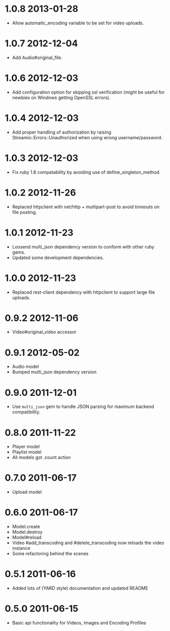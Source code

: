 # 1.0.8 2013-01-28

* Allow automatic_encoding variable to be set for video uploads.

# 1.0.7 2012-12-04

* Add Audio#original_file.

# 1.0.6 2012-12-03

* Add configuration option for skipping ssl verification (might be useful for newbies on Windows getting OpenSSL errors).

# 1.0.4 2012-12-03

* Add proper handling of authorization by raising Streamio::Errors::Unauthorized when using wrong username/password.

# 1.0.3 2012-12-03

* Fix ruby 1.8 compatability by avoiding use of define_singleton_method.

# 1.0.2 2012-11-26

* Replaced httpclient with net/http + multipart-post to avoid timeouts on file posting.

# 1.0.1 2012-11-23

* Loosend multi_json dependency version to conform with other ruby gems.
* Updated some development dependencies.

# 1.0.0 2012-11-23

* Replaced rest-client dependency with httpclient to support large file uploads.

# 0.9.2 2012-11-06

* Video#original_video accessor

# 0.9.1 2012-05-02

* Audio model
* Bumped multi_json dependency version

# 0.9.0 2011-12-01

* Use `multi_json` gem to handle JSON parsing for maximum backend compatibility.

# 0.8.0 2011-11-22

* Player model
* Playlist model
* All models got .count action

# 0.7.0 2011-06-17

* Upload model

# 0.6.0 2011-06-17

* Model.create
* Model.destroy
* Model#reload
* Video #add_transcoding and #delete_transcoding now reloads the video instance
* Some refactoring behind the scenes

# 0.5.1 2011-06-16

* Added lots of (YARD style) documentation and updated README

# 0.5.0 2011-06-15

* Basic api functionality for Videos, Images and Encoding Profiles
